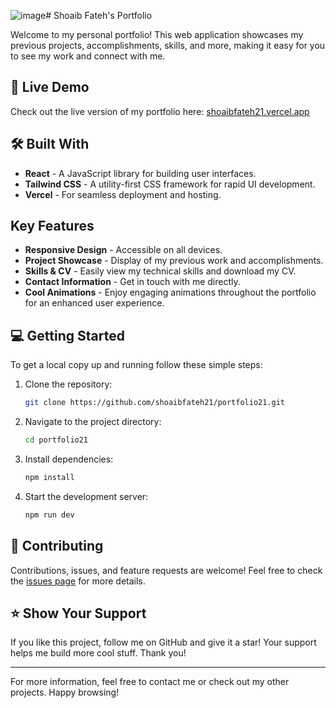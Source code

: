 ![image](https://github.com/user-attachments/assets/e02ca863-6eb5-40f1-8767-66143c3246c5)# Shoaib Fateh's Portfolio

Welcome to my personal portfolio! This web application showcases my previous projects, accomplishments, skills, and more, making it easy for you to see my work and connect with me.

## 🚀 Live Demo

Check out the live version of my portfolio here: [shoaibfateh21.vercel.app](https://shoaibfateh21.vercel.app)

## 🛠 Built With

- **React** - A JavaScript library for building user interfaces.
- **Tailwind CSS** - A utility-first CSS framework for rapid UI development.
- **Vercel** - For seamless deployment and hosting.

## Key Features

- **Responsive Design** - Accessible on all devices.
- **Project Showcase** - Display of my previous work and accomplishments.
- **Skills & CV** - Easily view my technical skills and download my CV.
- **Contact Information** - Get in touch with me directly.
- **Cool Animations** - Enjoy engaging animations throughout the portfolio for an enhanced user experience.

## 💻 Getting Started

To get a local copy up and running follow these simple steps:

1. Clone the repository:

   ```bash
   git clone https://github.com/shoaibfateh21/portfolio21.git
   ```

2. Navigate to the project directory:
   ```bash
   cd portfolio21
   ```
3. Install dependencies:
   ```bash
   npm install
   ```
4. Start the development server:
   ```bash
   npm run dev
   ```

## 🤝 Contributing

Contributions, issues, and feature requests are welcome! Feel free to check the [issues page](https://github.com/shoaibfateh21/portfolio21/issues) for more details.

## ⭐️ Show Your Support

If you like this project, follow me on GitHub and give it a star! Your support helps me build more cool stuff. Thank you!

---

For more information, feel free to contact me or check out my other projects. Happy browsing!
